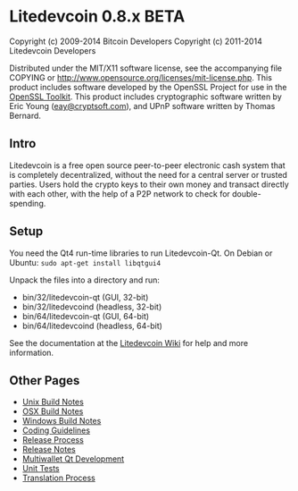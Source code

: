 Litedevcoin 0.8.x BETA
====================

Copyright (c) 2009-2014 Bitcoin Developers
Copyright (c) 2011-2014 Litedevcoin Developers

Distributed under the MIT/X11 software license, see the accompanying
file COPYING or http://www.opensource.org/licenses/mit-license.php.
This product includes software developed by the OpenSSL Project for use in the [OpenSSL Toolkit](http://www.openssl.org/). This product includes
cryptographic software written by Eric Young ([eay@cryptsoft.com](mailto:eay@cryptsoft.com)), and UPnP software written by Thomas Bernard.


Intro
---------------------
Litedevcoin is a free open source peer-to-peer electronic cash system that is
completely decentralized, without the need for a central server or trusted
parties.  Users hold the crypto keys to their own money and transact directly
with each other, with the help of a P2P network to check for double-spending.


Setup
---------------------
You need the Qt4 run-time libraries to run Litedevcoin-Qt. On Debian or Ubuntu:
	`sudo apt-get install libqtgui4`

Unpack the files into a directory and run:

- bin/32/litedevcoin-qt (GUI, 32-bit)
- bin/32/litedevcoind (headless, 32-bit)
- bin/64/litedevcoin-qt (GUI, 64-bit)
- bin/64/litedevcoind (headless, 64-bit)

See the documentation at the [Litedevcoin Wiki](http://litedevcoin.info)
for help and more information.


Other Pages
---------------------
- [Unix Build Notes](build-unix.md)
- [OSX Build Notes](build-osx.md)
- [Windows Build Notes](build-msw.md)
- [Coding Guidelines](coding.md)
- [Release Process](release-process.md)
- [Release Notes](release-notes.md)
- [Multiwallet Qt Development](multiwallet-qt.md)
- [Unit Tests](unit-tests.md)
- [Translation Process](translation_process.md)
